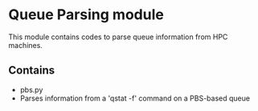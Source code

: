 # Queue Parsing module
This module contains codes to parse queue information from HPC machines.

## Contains
- pbs.py
 - Parses information from a 'qstat -f' command on a PBS-based queue

 
